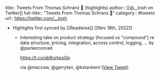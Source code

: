 title:: Tweets From Thomas Schranz 🍄 (highlights)
author:: [[@__tosh on Twitter]]
full-title:: "Tweets From Thomas Schranz 🍄"
category:: #tweets
url:: https://twitter.com/__tosh

- Highlights first synced by [[Readwise]] [[Nov 18th, 2022]]
	- Interesting take on product strategy (focused vs "compound") re data structure, pricing, integration, access control, logging, … by @parkerconrad 
	  
	  https://t.co/ab8urkpsGp
	  
	  via @maccaw, @garrytan, @kstankent ([View Tweet](https://twitter.com/__tosh/status/1396085811389603841))
